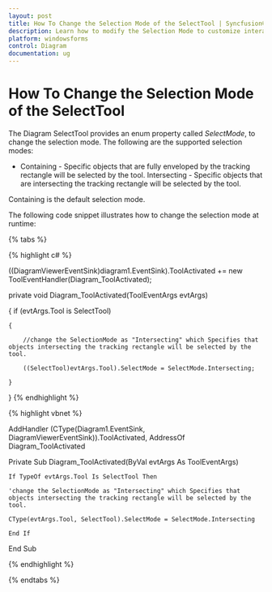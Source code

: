 ```yaml
---
layout: post
title: How To Change the Selection Mode of the SelectTool | Syncfusion®
description: Learn how to modify the Selection Mode to customize interaction by choosing between modes like 'Containing', or 'intersect'
platform: windowsforms
control: Diagram
documentation: ug
---
```


# How To Change the Selection Mode of the SelectTool

The Diagram SelectTool provides an enum property called _SelectMode_, to change the selection mode. The following are the supported selection modes: 

* Containing - Specific objects that are fully enveloped by the tracking rectangle will be selected by the tool.
Intersecting - Specific objects that are intersecting the tracking rectangle will be selected by the tool. 

Containing is the default selection mode. 

The following code snippet illustrates how to change the selection mode at runtime:

{% tabs %}

{% highlight c# %}

((DiagramViewerEventSink)diagram1.EventSink).ToolActivated += new ToolEventHandler(Diagram_ToolActivated);

private void Diagram_ToolActivated(ToolEventArgs evtArgs)

{
	if (evtArgs.Tool is SelectTool)

	{

		//change the SelectionMode as "Intersecting" which Specifies that objects intersecting the tracking rectangle will be selected by the tool.

		((SelectTool)evtArgs.Tool).SelectMode = SelectMode.Intersecting;

	}
}
{% endhighlight %}

{% highlight vbnet %}

AddHandler (CType(Diagram1.EventSink, DiagramViewerEventSink)).ToolActivated, AddressOf Diagram_ToolActivated

Private Sub Diagram_ToolActivated(ByVal evtArgs As ToolEventArgs)

	If TypeOf evtArgs.Tool Is SelectTool Then

	'change the SelectionMode as "Intersecting" which Specifies that objects intersecting the tracking rectangle will be selected by the tool. 

	CType(evtArgs.Tool, SelectTool).SelectMode = SelectMode.Intersecting

	End If

End Sub

{% endhighlight %}

{% endtabs %}

